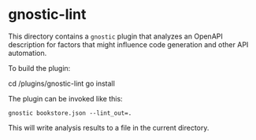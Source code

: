 # gnostic-lint

This directory contains a `gnostic` plugin that analyzes an OpenAPI
description for factors that might influence code generation and other
API automation.

To build the plugin:

  cd <gnostic-root>/plugins/gnostic-lint
	go install

The plugin can be invoked like this:

	gnostic bookstore.json --lint_out=.

This will write analysis results to a file in the current directory.

